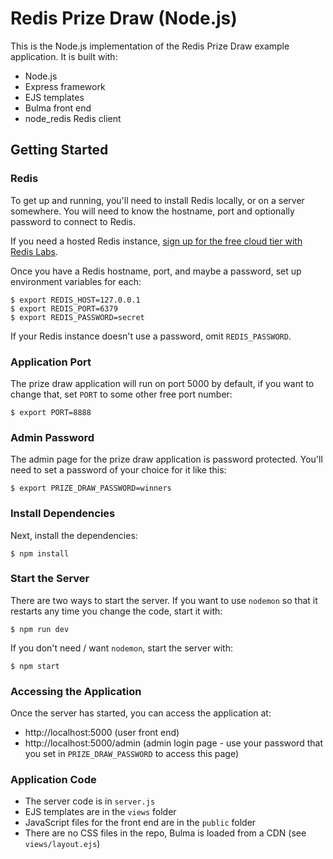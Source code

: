 # Redis Prize Draw (Node.js)

This is the Node.js implementation of the Redis Prize Draw example application.  It is built with:

* Node.js
* Express framework
* EJS templates
* Bulma front end
* node_redis Redis client

## Getting Started

### Redis

To get up and running, you'll need to install Redis locally, or on a server somewhere.  You will need to know the hostname, port and optionally password to connect to Redis.

If you need a hosted Redis instance, [sign up for the free cloud tier with Redis Labs](https://redislabs.com/redis-enterprise-deployment/).

Once you have a Redis hostname, port, and maybe a password, set up environment variables for each:

```
$ export REDIS_HOST=127.0.0.1
$ export REDIS_PORT=6379
$ export REDIS_PASSWORD=secret
```

If your Redis instance doesn't use a password, omit `REDIS_PASSWORD`.

### Application Port

The prize draw application will run on port 5000 by default, if you want to change that, set `PORT` to some other free port number:

```
$ export PORT=8888
```

### Admin Password

The admin page for the prize draw application is password protected.  You'll need to set a password of your choice for it like this:

```
$ export PRIZE_DRAW_PASSWORD=winners
```

### Install Dependencies

Next, install the dependencies:

```
$ npm install
```

### Start the Server

There are two ways to start the server.  If you want to use `nodemon` so that it restarts any time you change the code, start it with:

```
$ npm run dev
```

If you don't need / want `nodemon`, start the server with:

```
$ npm start
```

### Accessing the Application

Once the server has started, you can access the application at:

* http://localhost:5000 (user front end)
* http://localhost:5000/admin (admin login page - use your password that you set in `PRIZE_DRAW_PASSWORD` to access this page)

### Application Code

* The server code is in `server.js`
* EJS templates are in the `views` folder
* JavaScript files for the front end are in the `public` folder
* There are no CSS files in the repo, Bulma is loaded from a CDN (see `views/layout.ejs`)